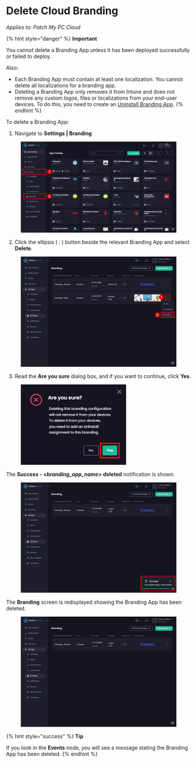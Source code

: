# Delete Cloud Branding

_Applies to: Patch My PC Cloud_

{% hint style="danger" %}
**Important**

You cannot delete a Branding App unless it has been deployed successfully or failed to deploy.

Also:

* Each Branding App must contain at least one localization. You cannot delete all localizations for a branding app.
* Deleting a Branding App only removes it from Intune and does not remove any custom logos, files or localizations from your end-user devices. To do this, you need to create an [Uninstall Branding App](uninstall-cloud-branding.md).
{% endhint %}

To delete a Branding App:

1. Navigate to **Settings | Branding**

<figure><img src="../../../_images/gitbook/image (2506).png" alt="Navigating to &#x22;Settings | Branding&#x22;" width="563"><figcaption></figcaption></figure>

2. Click the ellipsis (`⋮`) button beside the relevant Branding App and select **Delete**.

<figure><img src="../../../_images/gitbook/image (2676).png" alt="Selecting &#x22;Delete&#x22; from the ellipsis menu" width="563"><figcaption></figcaption></figure>

3. Read the **Are you sure** dialog box, and if you want to continue, click **Yes**.

<figure><img src="../../../_images/gitbook/image (2508).png" alt="&#x22;Are you sure&#x22; dialog box" width="287"><figcaption></figcaption></figure>

The **Success - <**_**branding\_app\_name**_**> deleted** notification is shown.

<figure><img src="../../../_images/gitbook/image (2677).png" alt="&#x22;Success - <branding_app_name> deleted notification&#x22;" width="563"><figcaption></figcaption></figure>

The **Branding** screen is redisplayed showing the Branding App has been  deleted.

<figure><img src="../../../_images/gitbook/image (2678).png" alt="&#x22;Branding&#x22; screen is redisplayed showing the branding app has been  deleted." width="563"><figcaption></figcaption></figure>

{% hint style="success" %}
**Tip**

If you look in the **Events** node, you will see a message stating the Branding App has been deleted.
{% endhint %}
